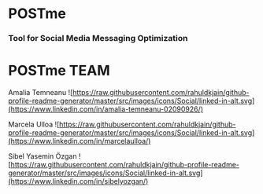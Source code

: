 # POSTme

### Tool for Social Media Messaging Optimization

# POSTme TEAM

Amalia Temneanu
![https://raw.githubusercontent.com/rahuldkjain/github-profile-readme-generator/master/src/images/icons/Social/linked-in-alt.svg](https://www.linkedin.com/in/amalia-temneanu-02090926/)

Marcela Ulloa
![https://raw.githubusercontent.com/rahuldkjain/github-profile-readme-generator/master/src/images/icons/Social/linked-in-alt.svg](https://www.linkedin.com/in/marcelaulloa/)

Sibel Yasemin Özgan
![https://raw.githubusercontent.com/rahuldkjain/github-profile-readme-generator/master/src/images/icons/Social/linked-in-alt.svg](https://www.linkedin.com/in/sibelyozgan/)
